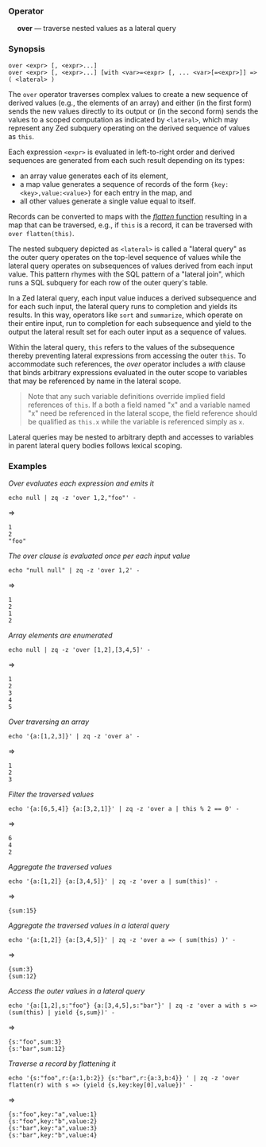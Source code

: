 ### Operator

&emsp; **over** &mdash; traverse nested values as a lateral query

### Synopsis

```
over <expr> [, <expr>...]
over <expr> [, <expr>...] [with <var>=<expr> [, ... <var>[=<expr>]] => ( <lateral> )
```
The `over` operator traverses complex values to create a new sequence
of derived values (e.g., the elements of an array) and either
(in the first form) sends the new values directly to its output or
(in the second form) sends the values to a scoped computation as indicated
by `<lateral>`, which may represent any Zed subquery operating on the
derived sequence of values as `this`.

Each expression `<expr>` is evaluated in left-to-right order and derived sequences are
generated from each such result depending on its types:
* an array value generates each of its element,
* a map value generates a sequence of records of the form `{key:<key>,value:<value>}` for each
entry in the map, and
* all other values generate a single value equal to itself.

Records can be converted to maps with the [_flatten_ function](../functions/flatten.md)
resulting in a map that can be traversed,
e.g., if `this` is a record, it can be traversed with `over flatten(this)`.

The nested subquery depicted as `<lateral>` is called a "lateral query" as the
outer query operates on the top-level sequence of values while the lateral
query operates on subsequences of values derived from each input value.
This pattern rhymes with the SQL pattern of a "lateral join", which runs a
SQL subquery for each row of the outer query's table.

In a Zed lateral query, each input value induces a derived subsequence and
for each such input, the lateral query runs to completion and yields its results.
In this way, operators like `sort` and `summarize`, which operate on their
entire input, run to completion for each subsequence and yield to the output the
lateral result set for each outer input as a sequence of values.

Within the lateral query, `this` refers to the values of the subsequence thereby
preventing lateral expressions from accessing the outer `this`.
To accommodate such references, the _over_ operator includes a _with_ clause
that binds arbitrary expressions evaluated in the outer scope
to variables that may be referenced by name in the lateral scope.

> Note that any such variable definitions override implied field references
> of `this`.  If a both a field named "x" and a variable named "x" need be
> referenced in the lateral scope, the field reference should be qualified as `this.x`
> while the variable is referenced simply as `x`.

Lateral queries may be nested to arbitrary depth and accesses to variables
in parent lateral query bodies follows lexical scoping.

### Examples

_Over evaluates each expression and emits it_
```mdtest-command
echo null | zq -z 'over 1,2,"foo"' -
```
=>
```mdtest-output
1
2
"foo"
```
_The over clause is evaluated once per each input value_
```mdtest-command
echo "null null" | zq -z 'over 1,2' -
```
=>
```mdtest-output
1
2
1
2
```
_Array elements are enumerated_
```mdtest-command
echo null | zq -z 'over [1,2],[3,4,5]' -
```
=>
```mdtest-output
1
2
3
4
5
```
_Over traversing an array_
```mdtest-command
echo '{a:[1,2,3]}' | zq -z 'over a' -
```
=>
```mdtest-output
1
2
3
```
_Filter the traversed values_

```mdtest-command
echo '{a:[6,5,4]} {a:[3,2,1]}' | zq -z 'over a | this % 2 == 0' -
```
=>
```mdtest-output
6
4
2
```
_Aggregate the traversed values_

```mdtest-command
echo '{a:[1,2]} {a:[3,4,5]}' | zq -z 'over a | sum(this)' -
```
=>
```mdtest-output
{sum:15}
```
_Aggregate the traversed values in a lateral query_
```mdtest-command
echo '{a:[1,2]} {a:[3,4,5]}' | zq -z 'over a => ( sum(this) )' -
```
=>
```mdtest-output
{sum:3}
{sum:12}
```
_Access the outer values in a lateral query_
```mdtest-command
echo '{a:[1,2],s:"foo"} {a:[3,4,5],s:"bar"}' | zq -z 'over a with s => (sum(this) | yield {s,sum})' -
```
=>
```mdtest-output
{s:"foo",sum:3}
{s:"bar",sum:12}
```
_Traverse a record by flattening it_
```mdtest-command
echo '{s:"foo",r:{a:1,b:2}} {s:"bar",r:{a:3,b:4}} ' | zq -z 'over flatten(r) with s => (yield {s,key:key[0],value})' -
```
=>
```mdtest-output
{s:"foo",key:"a",value:1}
{s:"foo",key:"b",value:2}
{s:"bar",key:"a",value:3}
{s:"bar",key:"b",value:4}
```
